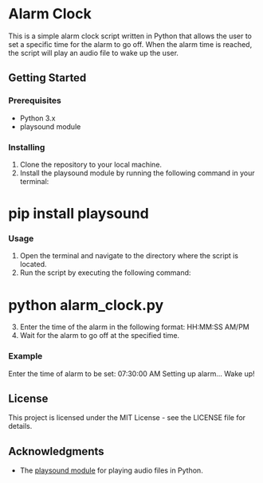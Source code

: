 # Alarm Clock

This is a simple alarm clock script written in Python that allows the user to set a specific time for the alarm to go off. When the alarm time is reached, the script will play an audio file to wake up the user.

## Getting Started

### Prerequisites

- Python 3.x
- playsound module

### Installing

1. Clone the repository to your local machine.
2. Install the playsound module by running the following command in your terminal:

# pip install playsound

### Usage

1. Open the terminal and navigate to the directory where the script is located.
2. Run the script by executing the following command:

# python alarm_clock.py

3. Enter the time of the alarm in the following format: HH:MM:SS AM/PM
4. Wait for the alarm to go off at the specified time.

### Example

Enter the time of alarm to be set: 07:30:00 AM
Setting up alarm...
Wake up!

## License

This project is licensed under the MIT License - see the LICENSE file for details.

## Acknowledgments

- The [playsound module](https://pypi.org/project/playsound/) for playing audio files in Python.